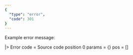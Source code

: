 ```yaml
---
{
  "type": "error",
  "code": 301
}
---
```

Example error message:

|> Error
    code =
        Source code position 0
    params = {}
    pos = []
